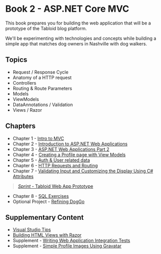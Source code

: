 # Book 2 - <span>ASP.</span>NET Core MVC

This book prepares you for building the web application that will be a prototype of the Tabloid blog platform.

We'll be experimenting with technologies and concepts while building a simple app that matches dog owners in Nashville with dog walkers. 

## Topics

* Request / Response Cycle
* Anatomy of a HTTP request
* Controllers
* Routing & Route Parameters
* Models
* ViewModels
* DataAnnotations / Validation
* Views / Razor

## Chapters

* Chapter 1 - [Intro to MVC](./chapters/INTRO_TO_MVC.md)
* Chapter 2 - [Introduction to ASP.NET Web Applications](./chapters/ASPNET_INTRO.md)
* Chapter 3 - [ASP.NET Web Applications Part 2](./chapters/ADD_AND_UPDATE_DATA_IN_MVC.md)
* Chapter 4 - [Creating a Profile page with View Models](./chapters/VIEW_MODELS.md)
* Chapter 5 - [Auth & User related data](./chapters/USER_RELATED_DATA.md)
* Chapter 6 - [HTTP Requests and Routing](./chapters/ROUTING.md)
* Chapter 7 - [Validating Input and Customizing the Display Using C# Attributes](./chapters/MODEL_ANNOTATIONS.md)

> [_Sprint_ - Tabloid Web App Prototype](./chapters/GROUP_PROJECT.md)

* Chapter 8 - [SQL Exercises](./chapters/SQL_EXERCISES.md)
* Optional Project - [Refining DogGo](./chapters/HOLIDAY_MVC_PROJECT.md)

## Supplementary Content

* [Visual Studio Tips](./chapters/VISUAL_STUDIO_TIPS.md)
* [Building HTML Views with Razor](./chapters/RAZOR_FEATURES.md)
* Supplement - [Writing Web Application Integration Tests](./chapters/XUNIT_INTRO.md)
* Supplement - [Simple Profile Images Using Gravatar](./chapters/GRAVATAR.md)
